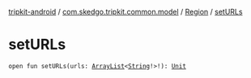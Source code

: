 [tripkit-android](../../index.md) / [com.skedgo.tripkit.common.model](../index.md) / [Region](index.md) / [setURLs](./set-u-r-ls.md)

# setURLs

`open fun setURLs(urls: `[`ArrayList`](https://docs.oracle.com/javase/7/docs/api/java/util/ArrayList.html)`<`[`String`](https://kotlinlang.org/api/latest/jvm/stdlib/kotlin/-string/index.html)`!>!): `[`Unit`](https://kotlinlang.org/api/latest/jvm/stdlib/kotlin/-unit/index.html)